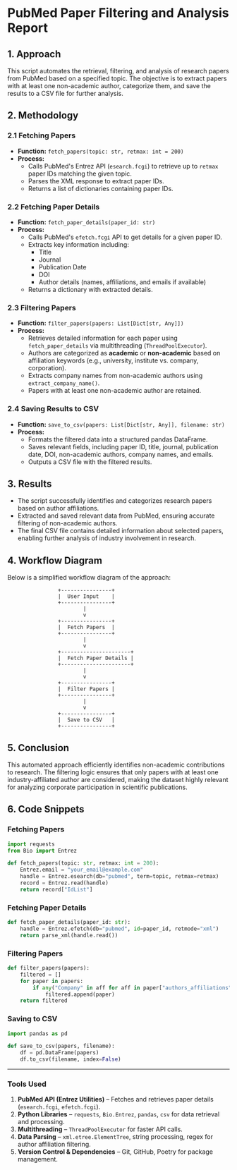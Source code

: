 # PubMed Paper Filtering and Analysis Report

## 1. Approach
This script automates the retrieval, filtering, and analysis of research papers from PubMed based on a specified topic. The objective is to extract papers with at least one non-academic author, categorize them, and save the results to a CSV file for further analysis.

## 2. Methodology

### 2.1 Fetching Papers
- **Function:** `fetch_papers(topic: str, retmax: int = 200)`
- **Process:**
  - Calls PubMed's Entrez API (`esearch.fcgi`) to retrieve up to `retmax` paper IDs matching the given topic.
  - Parses the XML response to extract paper IDs.
  - Returns a list of dictionaries containing paper IDs.

### 2.2 Fetching Paper Details
- **Function:** `fetch_paper_details(paper_id: str)`
- **Process:**
  - Calls PubMed's `efetch.fcgi` API to get details for a given paper ID.
  - Extracts key information including:
    - Title
    - Journal
    - Publication Date
    - DOI
    - Author details (names, affiliations, and emails if available)
  - Returns a dictionary with extracted details.

### 2.3 Filtering Papers
- **Function:** `filter_papers(papers: List[Dict[str, Any]])`
- **Process:**
  - Retrieves detailed information for each paper using `fetch_paper_details` via multithreading (`ThreadPoolExecutor`).
  - Authors are categorized as **academic** or **non-academic** based on affiliation keywords (e.g., university, institute vs. company, corporation).
  - Extracts company names from non-academic authors using `extract_company_name()`.
  - Papers with at least one non-academic author are retained.

### 2.4 Saving Results to CSV
- **Function:** `save_to_csv(papers: List[Dict[str, Any]], filename: str)`
- **Process:**
  - Formats the filtered data into a structured pandas DataFrame.
  - Saves relevant fields, including paper ID, title, journal, publication date, DOI, non-academic authors, company names, and emails.
  - Outputs a CSV file with the filtered results.

## 3. Results
- The script successfully identifies and categorizes research papers based on author affiliations.
- Extracted and saved relevant data from PubMed, ensuring accurate filtering of non-academic authors.
- The final CSV file contains detailed information about selected papers, enabling further analysis of industry involvement in research.

## 4. Workflow Diagram
Below is a simplified workflow diagram of the approach:

```
                +----------------+
                |  User Input    |
                +----------------+
                        |
                        v
                +----------------+
                |  Fetch Papers  |
                +----------------+
                        |
                        v
                +----------------------+
                |  Fetch Paper Details |
                +----------------------+
                        |
                        v
                +----------------+
                |  Filter Papers |
                +----------------+
                        |
                        v
                +----------------+
                |  Save to CSV   |
                +----------------+
```

## 5. Conclusion
This automated approach efficiently identifies non-academic contributions to research. The filtering logic ensures that only papers with at least one industry-affiliated author are considered, making the dataset highly relevant for analyzing corporate participation in scientific publications.

## 6. Code Snippets

### Fetching Papers
```python
import requests
from Bio import Entrez

def fetch_papers(topic: str, retmax: int = 200):
    Entrez.email = "your_email@example.com"
    handle = Entrez.esearch(db="pubmed", term=topic, retmax=retmax)
    record = Entrez.read(handle)
    return record["IdList"]
```

### Fetching Paper Details
```python
def fetch_paper_details(paper_id: str):
    handle = Entrez.efetch(db="pubmed", id=paper_id, retmode="xml")
    return parse_xml(handle.read())
```

### Filtering Papers
```python
def filter_papers(papers):
    filtered = []
    for paper in papers:
        if any("Company" in aff for aff in paper["authors_affiliations"]):
            filtered.append(paper)
    return filtered
```

### Saving to CSV
```python
import pandas as pd

def save_to_csv(papers, filename):
    df = pd.DataFrame(papers)
    df.to_csv(filename, index=False)
```

---

### **Tools Used**  
1. **PubMed API (Entrez Utilities)** – Fetches and retrieves paper details (`esearch.fcgi`, `efetch.fcgi`).  
2. **Python Libraries** – `requests`, `Bio.Entrez`, `pandas`, `csv` for data retrieval and processing.  
3. **Multithreading** – `ThreadPoolExecutor` for faster API calls.  
4. **Data Parsing** – `xml.etree.ElementTree`, string processing, regex for author affiliation filtering.  
5. **Version Control & Dependencies** – Git, GitHub, Poetry for package management.


